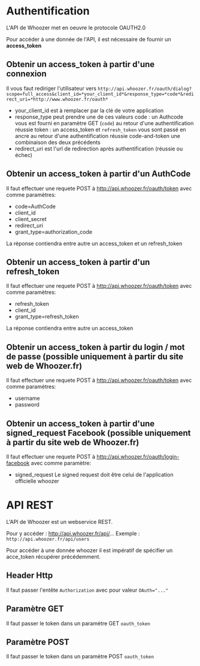 # Authentification
L'API de Whoozer met en oeuvre le protocole OAUTH2.0

Pour accéder à une donnée de l'API, il est nécessaire de fournir un **access_token**

## Obtenir un access_token à partir d'une connexion
Il vous faut rediriger l'utilisateur vers `http://api.whoozer.fr/oauth/dialog?scope=full_access&client_id=*your_client_id*&response_type=*code*&redirect_uri=*http://www.whoozer.fr/oauth*`
* your_client_id est à remplacer par la clé de votre application
* response_type peut prendre une de ces valeurs
code : un Authcode vous est fourni en paramètre GET (`code`) au retour d'une authentification réussie
token : un access_token et `refresh_token` vous sont passé en ancre au retour d'une authentification réussie
code-and-token une combinaison des deux précédents
* redirect_uri est l'url de redirection après authentification (réussie ou échec)

## Obtenir un access_token à partir d'un AuthCode
Il faut effectuer une requete POST à http://api.whoozer.fr/oauth/token avec comme paramètres:
* code=AuthCode
* client_id
* client_secret
* redirect_uri
* grant_type=authorization_code

La réponse contiendra entre autre un access_token et un refresh_token

## Obtenir un access_token à partir d'un refresh_token
Il faut effectuer une requete POST à http://api.whoozer.fr/oauth/token avec comme paramètres:
* refresh_token
* client_id
* grant_type=refresh_token

La réponse contiendra entre autre un access_token

## Obtenir un access_token à partir du login / mot de passe (possible uniquement à partir du site web de Whoozer.fr)
Il faut effectuer une requete POST à http://api.whoozer.fr/oauth/token avec comme paramètres:
* username
* password

## Obtenir un access_token à partir d'une signed_request Facebook (possible uniquement à partir du site web de Whoozer.fr)
Il faut effectuer une requete POST à http://api.whoozer.fr/oauth/login-facebook avec comme paramètre:
* signed_request
Le signed request doit être celui de l'application officielle whoozer


# API REST
L'API de Whoozer est un webservice REST.

Pour y accéder : http://api.whoozer.fr/api/...
Exemple :
`http://api.whoozer.fr/api/users`

Pour accéder à une donnée whoozer il est impératif de spécifier un acce_token récupérer précédemment.
## Header Http
Il faut passer l'entête `Authorization` avec pour valeur `OAuth="..."`

## Paramètre GET
Il faut passer le token dans un paramètre GET `oauth_token`

## Paramètre POST
Il faut passer le token dans un paramètre POST `oauth_token`